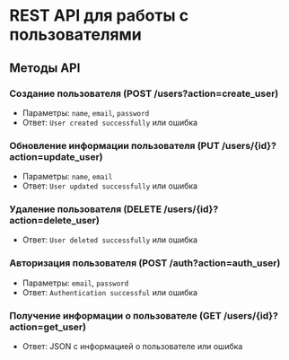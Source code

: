 # REST API для работы с пользователями

## Методы API

### Создание пользователя (POST /users?action=create_user)
- Параметры: `name`, `email`, `password`
- Ответ: `User created successfully` или ошибка

### Обновление информации пользователя (PUT /users/{id}?action=update_user)
- Параметры: `name`, `email`
- Ответ: `User updated successfully` или ошибка

### Удаление пользователя (DELETE /users/{id}?action=delete_user)
- Ответ: `User deleted successfully` или ошибка

### Авторизация пользователя (POST /auth?action=auth_user)
- Параметры: `email`, `password`
- Ответ: `Authentication successful` или ошибка

### Получение информации о пользователе (GET /users/{id}?action=get_user)
- Ответ: JSON с информацией о пользователе или ошибка
